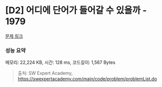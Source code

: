 # [D2] 어디에 단어가 들어갈 수 있을까 - 1979 

[문제 링크](https://swexpertacademy.com/main/code/problem/problemDetail.do?contestProbId=AV5PuPq6AaQDFAUq) 

### 성능 요약

메모리: 22,224 KB, 시간: 128 ms, 코드길이: 1,567 Bytes



> 출처: SW Expert Academy, https://swexpertacademy.com/main/code/problem/problemList.do